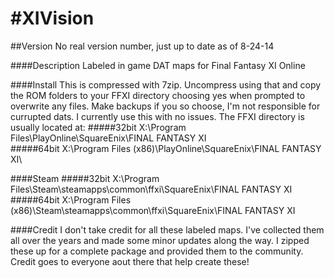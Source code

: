 #XIVision
========
##Version
No real version number, just up to date as of 8-24-14

####Description
Labeled in game DAT maps for Final Fantasy XI Online

####Install
This is compressed with 7zip. Uncompress using that and copy the ROM folders to your FFXI directory choosing yes when prompted to overwrite any files.
Make backups if you so choose, I'm not responsible for currupted dats. I currently use this with no issues.
The FFXI directory is usually located at:
#####32bit
X:\Program Files\PlayOnline\SquareEnix\FINAL FANTASY XI\
#####64bit
X:\Program Files (x86)\PlayOnline\SquareEnix\FINAL FANTASY XI\

####Steam
#####32bit
X:\Program Files\Steam\steamapps\common\ffxi\SquareEnix\FINAL FANTASY XI
#####64bit
X:\Program Files (x86)\Steam\steamapps\common\ffxi\SquareEnix\FINAL FANTASY XI


####Credit
I don't take credit for all these labeled maps. 
I've collected them all over the years and made some minor updates along the way. 
I zipped these up for a complete package and provided them to the community.
Credit goes to everyone aout there that help create these!


